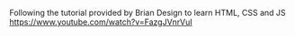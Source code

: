 Following the tutorial provided by Brian Design to learn HTML, CSS and JS
https://www.youtube.com/watch?v=FazgJVnrVuI
